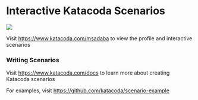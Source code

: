 # Interactive Katacoda Scenarios

[![](http://shields.katacoda.com/katacoda/msadaba/count.svg)](https://www.katacoda.com/msadaba "Get your profile on Katacoda.com")

Visit https://www.katacoda.com/msadaba to view the profile and interactive scenarios

### Writing Scenarios
Visit https://www.katacoda.com/docs to learn more about creating Katacoda scenarios

For examples, visit https://github.com/katacoda/scenario-example
